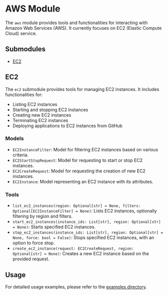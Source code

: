 # AWS Module

The `aws` module provides tools and functionalities for interacting with Amazon Web Services (AWS). It currently focuses on EC2 (Elastic Compute Cloud) service.

## Submodules

- [EC2](#ec2)

## EC2

The `ec2` submodule provides tools for managing EC2 instances. It includes functionalities for:

- Listing EC2 instances
- Starting and stopping EC2 instances
- Creating new EC2 instances
- Terminating EC2 instances
- Deploying applications to EC2 instances from GitHub

### Models

- `EC2InstanceFilter`: Model for filtering EC2 instances based on various criteria.
- `EC2StartStopRequest`: Model for requesting to start or stop EC2 instances.
- `EC2CreateRequest`: Model for requesting the creation of new EC2 instances.
- `EC2Instance`: Model representing an EC2 instance with its attributes.

### Tools

- `list_ec2_instances(region: Optional[str] = None, filters: Optional[EC2InstanceFilter] = None)`: Lists EC2 instances, optionally filtering by region and filters.
- `start_ec2_instances(instance_ids: List[str], region: Optional[str] = None)`: Starts specified EC2 instances.
- `stop_ec2_instances(instance_ids: List[str], region: Optional[str] = None, force: bool = False)`: Stops specified EC2 instances, with an option to force stop.
- `create_ec2_instance(request: EC2CreateRequest, region: Optional[str] = None)`: Creates a new EC2 instance based on the provided request.

## Usage

For detailed usage examples, please refer to the [examples directory](../../examples).